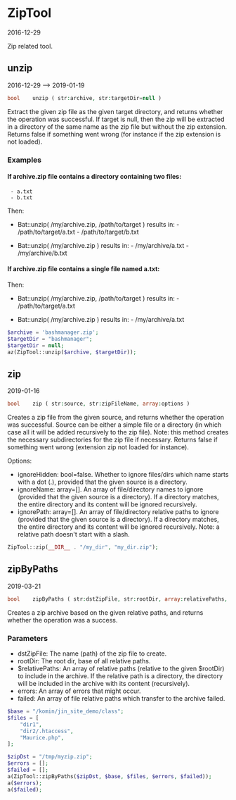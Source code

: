 ZipTool
=====================
2016-12-29



Zip related tool.



unzip
-----------
2016-12-29 --> 2019-01-19


```php
bool    unzip ( str:archive, str:targetDir=null )
```

Extract the given zip file as the given target directory, and returns whether the operation was successful.
If target is null, then the zip will be extracted in a directory of the same name as the zip file but without the zip extension.
Returns false if something went wrong (for instance if the zip extension is not loaded).

### Examples


#### If archive.zip file contains a directory containing two files:
     - a.txt
     - b.txt

Then:

- Bat::unzip( /my/archive.zip, /path/to/target )
     results in:
             - /path/to/target/a.txt
             - /path/to/target/b.txt

- Bat::unzip( /my/archive.zip )
     results in:
             - /my/archive/a.txt
             - /my/archive/b.txt

#### If archive.zip file contains a single file named a.txt:

Then:

- Bat::unzip( /my/archive.zip, /path/to/target )
     results in:
             - /path/to/target/a.txt

- Bat::unzip( /my/archive.zip )
     results in:
             - /my/archive/a.txt


```php
$archive = 'bashmanager.zip';             
$targetDir = "bashmanager";               
$targetDir = null;                        
az(ZipTool::unzip($archive, $targetDir));
``` 




zip
---
2019-01-16


```php
bool    zip ( str:source, str:zipFileName, array:options )
```

Creates a zip file from the given source, and returns whether the operation was successful.
Source can be either a simple file or a directory (in which case all it will be added recursively to the zip file).
Note: this method creates the necessary subdirectories for the zip file if necessary.
Returns false if something went wrong (extension zip not loaded for instance).


Options:
- ignoreHidden: bool=false. Whether to ignore files/dirs which name starts with a dot (.), provided that the given source is a directory.
- ignoreName: array=[]. An array of file/directory names to ignore (provided that the given source is a directory).
    If a directory matches, the entire directory and its content will be ignored recursively.
- ignorePath: array=[]. An array of file/directory relative paths to ignore (provided that the given source is a directory).
         If a directory matches, the entire directory and its content will be ignored recursively.
         Note: a relative path doesn't start with a slash.

```php
ZipTool::zip(__DIR__ . "/my_dir", "my_dir.zip");
```



zipByPaths
---
2019-03-21


```php
bool    zipByPaths ( str:dstZipFile, str:rootDir, array:relativePaths, array:&errors=[], array:&failed=[] )
```

Creates a zip archive based on the given relative paths,
and returns whether the operation was a success.


### Parameters

- dstZipFile: The name (path) of the zip file to create.
- rootDir: The root dir, base of all relative paths.
- $relativePaths: An array of relative paths (relative to the given $rootDir) to include in the archive.
    If the relative path is a directory, the directory will be included in the archive with its content (recursively).
- errors: An array of errors that might occur.
- failed: An array of file relative paths which transfer to the archive failed.



```php
$base = "/komin/jin_site_demo/class";
$files = [
    "dir1",
    "dir2/.htaccess",
    "Maurice.php",
];

$zipDst = "/tmp/myzip.zip";
$errors = [];
$failed = [];
a(ZipTool::zipByPaths($zipDst, $base, $files, $errors, $failed));
a($errors);
a($failed);


```
